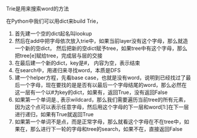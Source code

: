 Trie是用来搜索word的方法

在Python中我们可以用dict来build Trie，

1. 首先建一个空的dict起名叫lookup
2. 然后在add中把字母依次放入trie中，如果当前layer没有这个字母，那么就造一个新的空dict， 然后把新的空dict赋予tree，如果tree中有这个字母，那么把tree[e]赋给tree，完成层与层的交接
3. 在最后建一个新的dict，key是#， 内容为空，表示结束
4. 在search中，用递归来寻找word，本质是DFS
5. 建一个helper方程，先看base case，也就是没有word，说明到已经找过了最后一个字母，现在要找的是是否有以最后一个字母结尾的word，那么必然在这一层有一个以#为key的dict，如果有，返回True，没有返回False
6. 如果第一个单词是., 表示wildcard，那么我们需要遍历当前tree的所有元素，因为这个点可以表示任意字母，然后用这个字母的下一层和word[1:]在下一层进行递归，如果有True就返回True
7. 如果第一个单词不是点，而是正常字母，那么就看这个字母在不在tree中，如果在，那么进行下一轮的字母和tree的search，如果不在，直接返回False

